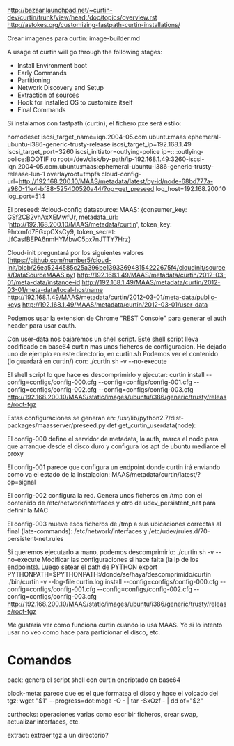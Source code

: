 http://bazaar.launchpad.net/~curtin-dev/curtin/trunk/view/head:/doc/topics/overview.rst
http://astokes.org/customizing-fastpath-curtin-installations/

Crear imagenes para curtin: image-builder.md


A usage of curtin will go through the following stages:

- Install Environment boot
- Early Commands
- Partitioning
- Network Discovery and Setup
- Extraction of sources
- Hook for installed OS to customize itself
- Final Commands


Si instalamos con fastpath (curtin), el fichero pxe será estilo:

nomodeset iscsi_target_name=iqn.2004-05.com.ubuntu:maas:ephemeral-ubuntu-i386-generic-trusty-release iscsi_target_ip=192.168.1.49 iscsi_target_port=3260 iscsi_initiator=outlying-police ip=::::outlying-police:BOOTIF ro root=/dev/disk/by-path/ip-192.168.1.49:3260-iscsi-iqn.2004-05.com.ubuntu:maas:ephemeral-ubuntu-i386-generic-trusty-release-lun-1 overlayroot=tmpfs cloud-config-url=http://192.168.200.10/MAAS/metadata/latest/by-id/node-68bd777a-a980-11e4-bf88-525400520a44/?op=get_preseed log_host=192.168.200.10 log_port=514

El preseed:
#cloud-config
datasource:
  MAAS: {consumer_key: GSf2CB2vhAxXEMwfUr, metadata_url: 'http://192.168.200.10/MAAS/metadata/curtin',
    token_key: 9hrxmfd7EGxpCXsCy9, token_secret: JfCasfBEPA6nmHYMbwC5px7nJTTY7Hrz}


Cloud-init preguntará por los siguientes valores (https://github.com/number5/cloud-init/blob/26ea5244585c25a396be139336948154222675f4/cloudinit/sources/DataSourceMAAS.py)
http://192.168.1.49/MAAS/metadata/curtin/2012-03-01/meta-data/instance-id
http://192.168.1.49/MAAS/metadata/curtin/2012-03-01/meta-data/local-hostname
http://192.168.1.49/MAAS/metadata/curtin/2012-03-01/meta-data/public-keys
http://192.168.1.49/MAAS/metadata/curtin/2012-03-01/user-data

Podemos usar la extension de Chrome "REST Console" para generar el auth header para usar oauth.

Con user-data nos bajaremos un shell script. Este shell script lleva codificado en base64 curtin mas unos ficheros de configuracion.
He dejado uno de ejemplo en este directorio, en curtin.sh
Podemos ver el contenido (lo guardará en curtin/) con:
./curtin.sh -v --no-execute

El shell script lo que hace es descomprimirlo y ejecutar:
curtin install --config=configs/config-000.cfg --config=configs/config-001.cfg --config=configs/config-002.cfg --config=configs/config-003.cfg http://192.168.200.10/MAAS/static/images/ubuntu/i386/generic/trusty/release/root-tgz

Estas configuraciones se generan en:
/usr/lib/python2.7/dist-packages/maasserver/preseed.py
def get_curtin_userdata(node):

El config-000 define el servidor de metadata, la auth, marca el nodo para que arranque desde el disco duro y configura los apt de ubuntu mediante el proxy

El config-001 parece que configura un endpoint donde curtin irá enviando como va el estado de la instalacion: MAAS/metadata/curtin/latest/?op=signal

El config-002 configura la red. Genera unos ficheros en /tmp con el contenido de /etc/network/interfaces y otro de udev_persistent_net para definir la MAC

El config-003 mueve esos ficheros de /tmp a sus ubicaciones correctas al final (late-commands): /etc/network/interfaces y /etc/udev/rules.d/70-persistent-net.rules


Si queremos ejecutarlo a mano, podemos descomprimirlo:
./curtin.sh -v --no-execute
Modificar las configuraciones si hace falta (la ip de los endpoints).
Luego setear el path de PYTHON
export PYTHONPATH=$PYTHONPATH:/donde/se/haya/descomprimido/curtin
./bin/curtin -v --log-file curtin.log install --config=configs/config-000.cfg --config=configs/config-001.cfg --config=configs/config-002.cfg --config=configs/config-003.cfg http://192.168.200.10/MAAS/static/images/ubuntu/i386/generic/trusty/release/root-tgz


Me gustaria ver como funciona curtin cuando lo usa MAAS. Yo si lo intento usar no veo como hace para particionar el disco, etc.



# Comandos
pack: genera el script shell con curtin encriptado en base64

block-meta: parece que es el que formatea el disco y hace el volcado del tgz:
wget "$1" --progress=dot:mega -O - | tar -SxOzf - | dd of="$2"

curthooks: operaciones varias como escribir ficheros, crear swap, actualizar interfaces, etc.

extract: extraer tgz a un directorio? 

